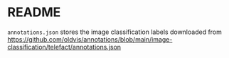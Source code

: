 # README

`annotations.json` stores the image classification labels downloaded from https://github.com/oldvis/annotations/blob/main/image-classification/telefact/annotations.json
